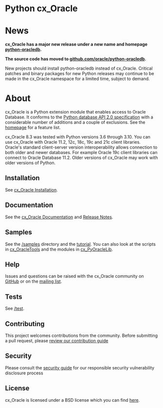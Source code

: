 # Python cx_Oracle

# News

**cx_Oracle has a major new release under a new name and homepage
[python-oracledb](https://oracle.github.io/python-oracledb/).**

**The source code has moved to
[github.com/oracle/python-oracledb](https://github.com/oracle/python-oracledb).**

New projects should install python-oracledb instead of cx_Oracle.  Critical
patches and binary packages for new Python releases may continue to be made in
the cx_Oracle namespace for a limited time, subject to demand.

# About

cx_Oracle is a Python extension module that enables access to Oracle
Database.  It conforms to the [Python database API 2.0
specification][1] with a considerable number of additions and a couple
of exclusions.  See the
[homepage](https://oracle.github.io/python-cx_Oracle/index.html) for a
feature list.

cx_Oracle 8.3 was tested with Python versions 3.6 through 3.10. You can
use cx_Oracle with Oracle 11.2, 12c, 18c, 19c and 21c client libraries.
Oracle's standard client-server version interoperability allows connection to
both older and newer databases. For example Oracle 19c client libraries can
connect to Oracle Database 11.2.   Older versions of cx_Oracle may work with
older versions of Python.

## Installation

See [cx_Oracle Installation][15].

## Documentation

See the [cx_Oracle Documentation][2] and [Release Notes][14].

## Samples

See the [/samples][12] directory and the [tutorial][6].  You can also
look at the scripts in [cx_OracleTools][7] and the modules in
[cx_PyOracleLib][8].

## Help

Issues and questions can be raised with the cx_Oracle community on
[GitHub][9] or on the [mailing list][5].

## Tests

See [/test][11].

## Contributing

This project welcomes contributions from the community. Before submitting a pull request, please [review our contribution guide](./CONTRIBUTING.md)

## Security

Please consult the [security guide](./SECURITY.md) for our responsible security vulnerability disclosure process

## License

cx_Oracle is licensed under a BSD license which you can find [here][3].

[1]: https://peps.python.org/pep-0249/
[2]: https://cx-oracle.readthedocs.io
[3]: https://github.com/oracle/python-cx_Oracle/blob/main/LICENSE.txt
[5]: https://sourceforge.net/projects/cx-oracle/lists/cx-oracle-users
[6]: https://github.com/oracle/python-cx_Oracle/tree/main/samples/tutorial
[7]: http://cx-oracletools.sourceforge.net
[8]: http://cx-pyoraclelib.sourceforge.net
[9]: https://github.com/oracle/python-cx_Oracle/issues
[11]: https://github.com/oracle/python-cx_Oracle/tree/main/test
[12]: https://github.com/oracle/python-cx_Oracle/tree/main/samples
[14]: https://cx-oracle.readthedocs.io/en/latest/release_notes.html
[15]: https://cx-oracle.readthedocs.io/en/latest/user_guide/installation.html
